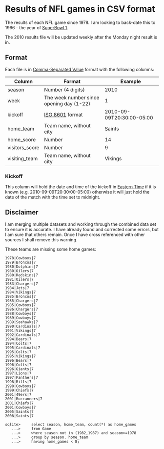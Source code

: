 # Results of NFL games in CSV format

The results of each NFL game since 1978.  I am looking to back-date this to 1966 - the year of [SuperBowl 1](http://en.wikipedia.org/wiki/Super_Bowl_I).

The 2010 results file will be updated weekly after the Monday night result is in.


## Format

Each file is in [Comma-Separated Value](http://en.wikipedia.org/wiki/Comma-separated_values) format with the following columns:

| Column         | Format                                                   | Example
| -------------- | -------------------------------------------------------- | -----------
| season         | Number (4 digits)                                        | 2010
| week           | The week number since opening day (1-22)                 | 1
| kickoff        | [ISO 8601](http://en.wikipedia.org/wiki/ISO_8601) format | 2010-09-09T20:30:00-05:00
| home_team      | Team name, without city                                  | Saints
| home_score     | Number                                                   | 14
| visitors_score | Number                                                   | 9
| visiting_team  | Team name, without city                                  | Vikings


### Kickoff

This column will hold the date and time of the kickoff in [Eastern Time](http://en.wikipedia.org/wiki/Eastern_Time_Zone) if it is known (e.g. 2010-09-09T20:30:00-05:00) otherwise it will just hold the date of the match with the time set to midnight.

## Disclaimer

I am merging multiple datasets and working through the combined data set to ensure it is accurate. I have already found and corrected some errors, but I am sure that others remain.  Once I have cross referenced with other sources I shall remove this warning.


These teams are missing some home games:

    1978|Cowboys|7
    1979|Broncos|7
    1980|Dolphins|7
    1980|Oilers|7
    1980|Redskins|7
    1981|Oilers|7
    1983|Chargers|7
    1984|Jets|7
    1984|Vikings|7
    1985|Broncos|7
    1985|Chargers|7
    1985|Cowboys|7
    1986|Chargers|7
    1988|Cowboys|7
    1989|Cowboys|7
    1989|Seahawks|7
    1990|Cardinals|7
    1991|Vikings|7
    1992|Cardinals|7
    1994|Bears|7
    1994|Colts|7
    1995|Cardinals|7
    1995|Colts|7
    1995|Vikings|7
    1996|Bears|7
    1996|Colts|7
    1996|Giants|7
    1997|Lions|7
    1997|Panthers|7
    1998|Bills|7
    1998|Cowboys|7
    1999|Chiefs|7
    2001|49ers|7
    2001|Buccaneers|7
    2001|Chiefs|7
    2001|Cowboys|7
    2005|Saints|7
    2008|Saints|7
    
    sqlite>     select season, home_team, count(*) as home_games 
       ...>     from Game 
       ...>     where season not in (1982,1987) and season>=1978
       ...>     group by season, home_team 
       ...>     having home_games < 8;
    